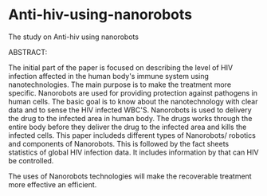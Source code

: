 # Anti-hiv-using-nanorobots
The study on Anti-hiv using nanorobots

ABSTRACT:


The initial part of the paper is focused on describing the level of HIV infection affected in the human body's immune system using nanotechnologies. The main purpose is to make the treatment more specific. Nanorobots are used for providing protection against pathogens in human cells. The basic goal is to know about the nanotechnology with clear data and to sense the HIV infected WBC'S. Nanorobots is used to delivery the drug to the infected area in human body. The drugs works through the entire body before they deliver the drug to the infected area and kills the infected cells. This paper includeds different types of Nanorobots/ robotics and components of Nanorobots. This is followed by the fact sheets statistics of global HIV infection data. It includes information by that can HIV be controlled.

The uses of Nanorobots technologies will make the recoverable treatment more effective an efficient.
